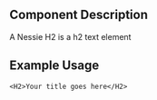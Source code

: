Component Description
---------------------

A Nessie H2 is a h2 text element

Example Usage
-------------

    <H2>Your title goes here</H2>
